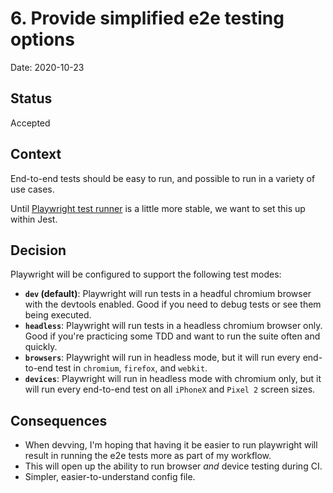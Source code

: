 # 6. Provide simplified e2e testing options

Date: 2020-10-23

## Status

Accepted

## Context

End-to-end tests should be easy to run, and possible to run in a variety of use cases.

Until [Playwright test runner](https://github.com/microsoft/playwright-test) is a little more stable, we want to set this up within Jest.

## Decision

Playwright will be configured to support the following test modes:

- **`dev` (default)**: Playwright will run tests in a headful chromium browser with the devtools enabled. Good if you need to debug tests or see them being executed.
- **`headless`**: Playwright will run tests in a headless chromium browser only. Good if you're practicing some TDD and want to run the suite often and quickly.
- **`browsers`**: Playwright will run in headless mode, but it will run every end-to-end test in `chromium`, `firefox`, and `webkit`.
- **`devices`**: Playwright will run in headless mode with chromium only, but it will run every end-to-end test on all `iPhoneX` and `Pixel 2` screen sizes.

## Consequences

- When devving, I'm hoping that having it be easier to run playwright will result in running the e2e tests more as part of my workflow.
- This will open up the ability to run browser _and_ device testing during CI.
- Simpler, easier-to-understand config file.
